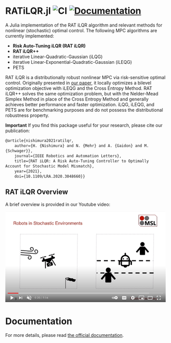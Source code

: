 # RATiLQR.jl ![CI](https://github.com/StanfordMSL/RATiLQR.jl/workflows/CI/badge.svg) [![Documentation][docs-dev-img]][docs-dev-url]

[docs-dev-img]: https://img.shields.io/badge/docs-dev-blue.svg
[docs-dev-url]: https://stanfordmsl.github.io/RATiLQR.jl/dev/

A Julia implementation of the RAT iLQR algorithm and relevant methods for nonlinear (stochastic) optimal control.
The following MPC algorithms are currently implemented:

- **Risk Auto-Tuning iLQR (RAT iLQR)**
- **RAT iLQR++**
- iterative Linear-Quadratic-Gaussian (iLQG)
- iterative Linear-Exponential-Quadratic-Gaussian (iLEQG)
- PETS

RAT iLQR is a distributionally robust nonlinear MPC via risk-sensitive optimal control. Originally presented in [our paper](https://arxiv.org/abs/2010.08174), it locally optimizes a bilevel optimization objective with iLEQG and the Cross Entropy Method. RAT iLQR++ solves the same optimization problem, but with the Nelder-Mead Simplex Method in place of the Cross Entropy Method and generally achieves better performance and faster optimization. iLQG, iLEQG, and PETS are for benchmarking purposes and do not possess the distributional robustness property.

**Important**
If you find this package useful for your research, please cite our publication:

    @article{nishimura2021ratilqr,
        author={H. {Nishimura} and N. {Mehr} and A. {Gaidon} and M. {Schwager}},
        journal={IEEE Robotics and Automation Letters}, 
        title={RAT iLQR: A Risk Auto-Tuning Controller to Optimally Account for Stochastic Model Mismatch}, 
        year={2021},
        doi={10.1109/LRA.2020.3048660}}

RAT iLQR Overview
-----------------

A brief overview is provided in our Youtube video:

[![RAT iLQR Overview](docs/source/assets/youtube_screenshot.png)](http://www.youtube.com/watch?v=y90HftYTGjc "RAT iLQR Overview")

# Documentation
For more details, please read [the official documentation][docs-dev-url].

